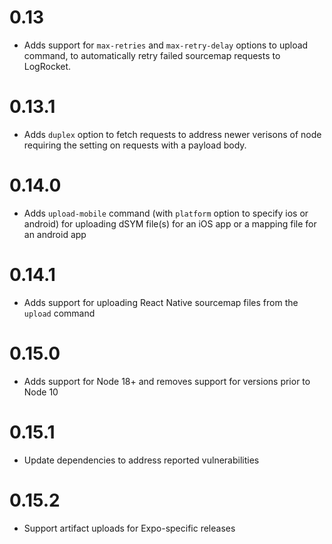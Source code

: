 # 0.13
- Adds support for `max-retries` and `max-retry-delay` options to upload command, to automatically retry failed sourcemap requests to LogRocket.

# 0.13.1
- Adds `duplex` option to fetch requests to address newer verisons of node requiring the setting on requests with a payload body.

# 0.14.0
- Adds `upload-mobile` command (with `platform` option to specify ios or android) for uploading dSYM file(s) for an iOS app or a mapping file for an android app

# 0.14.1
- Adds support for uploading React Native sourcemap files from the `upload` command

# 0.15.0
- Adds support for Node 18+ and removes support for versions prior to Node 10

# 0.15.1
- Update dependencies to address reported vulnerabilities

# 0.15.2
- Support artifact uploads for Expo-specific releases
